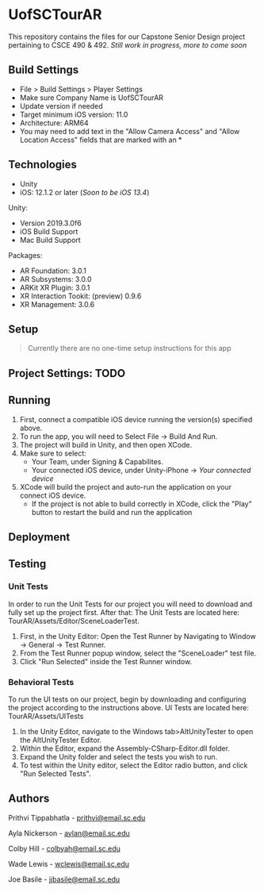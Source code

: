 
# UofSCTourAR
This repository contains the files for our Capstone Senior Design project pertaining to CSCE 490 & 492.
*Still work in progress, more to come soon*

## Build Settings
 - File > Build Settings > Player Settings 
 - Make sure Company Name is UofSCTourAR
 - Update version if needed
 - Target minimum iOS version: 11.0 
 - Architecture: ARM64
 - You may need to add text in the "Allow Camera Access" and "Allow Location Access" fields that are marked with an *
 
 

## Technologies
  - Unity
  - iOS: 12.1.2 or later (*Soon to be iOS 13.4*)

Unity: 
  - Version 2019.3.0f6
  - iOS Build Support
  - Mac Build Support

Packages: 
  - AR Foundation: 3.0.1
  - AR Subsystems: 3.0.0
  - ARKit XR Plugin: 3.0.1
  - XR Interaction Tookit: (preview) 0.9.6
  - XR Management: 3.0.6
 
 
## Setup
 > Currently there are no one-time setup instructions for this app
 
## Project Settings: TODO

 

## Running
 1. First, connect a compatible iOS device running the version(s) specified above.
 2. To run the app, you will need to Select File -> Build And Run.
 3. The project will build in Unity, and then open XCode. 
 4. Make sure to select:
    - Your Team, under Signing & Capabilites.
    - Your connected iOS device, under Unity-iPhone -> *Your connected device*
 5. XCode will build the project and auto-run the application on your connect iOS device.
    - If the project is not able to build correctly in XCode, click the "Play" button to restart the build and run the application
 
## Deployment
 
## Testing

### Unit Tests
In order to run the Unit Tests for our project you will need to download and fully set up the project first. After that:
The Unit Tests are located here: TourAR/Assets/Editor/SceneLoaderTest.
 1. First, in the Unity Editor: Open the Test Runner by Navigating to Window -> General -> Test Runner.
 2. From the Test Runner popup window, select the "SceneLoader" test file.
 3. Click "Run Selected" inside the Test Runner window.
 
### Behavioral Tests
To run the UI tests on our project, begin by downloading and configuring the project according to the instructions above. 
UI Tests are located here: TourAR/Assets/UITests
 1. In the Unity Editor, navigate to the Windows tab>AltUnityTester to open the AltUnityTester Editor. 
 2. Within the Editor, expand the Assembly-CSharp-Editor.dll folder. 
 3. Expand the Unity folder and select the tests you wish to run. 
 4. To test within the Unity editor, select the Editor radio button, and click "Run Selected Tests".
 
## Authors
 
  Prithvi Tippabhatla - prithvi@email.sc.edu

  Ayla Nickerson - aylan@email.sc.edu

  Colby Hill - colbyah@email.sc.edu

  Wade Lewis - wclewis@email.sc.edu

  Joe Basile - jjbasile@email.sc.edu


